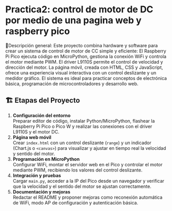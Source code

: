 # Practica2: control de motor de DC  por medio de una pagina web y raspberry pico
📌Descripción general:
Este proyecto combina hardware y software para crear un sistema de control de motor de CC simple y eficiente:
El Raspberry Pi Pico ejecuta código en MicroPython, gestiona la conexión WiFi y controla el motor mediante PWM.
El driver L9110S permite el control de velocidad y dirección del motor.
La página móvil, creada con HTML, CSS y JavaScript, ofrece una experiencia visual interactiva con un control deslizante y un medidor gráfico.
El sistema es ideal para practicar conceptos de electrónica básica, programación de microcontroladores y desarrollo web.

## 🏗️ Etapas del Proyecto
1. **Configuración del entorno**  
   Preparar editor de código, instalar Python/MicroPython, flashear la Raspberry Pi Pico o Pico W y realizar las conexiones con el driver L9110S y el motor DC.
2. **Página web móvil**  
   Crear `index.html` con un control deslizante (`range`) y un indicador (Chart.js o `<canvas>`) para visualizar y ajustar en tiempo real la velocidad y sentido del motor.
3. **Programación en MicroPython**  
   Configurar WiFi, montar el servidor web en el Pico y controlar el motor mediante PWM, recibiendo los valores del control deslizante.
4. **Integración y pruebas**  
   Cargar `main.py`, acceder a la IP del Pico desde un navegador y verificar que la velocidad y el sentido del motor se ajustan correctamente.
5. **Documentación y mejoras**  
   Redactar el README y proponer mejoras como reconexión automática de WiFi, modo AP de configuración y autenticación básica.

